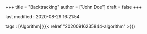 +++
title = "Backtracking"
author = ["John Doe"]
draft = false
+++

last modified
: 2020-08-29 16:21:54


tags
: [Algorithm]({{< relref "20200916235844-algorithm" >}})
